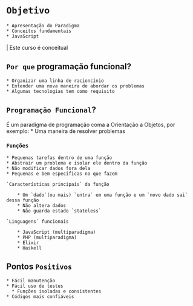 # `Objetivo`

    * Apresentação do Paradigma
    * Conceitos fundamentais
    * JavaScript

| Este curso é conceitual

## `Por que` programação funcional?

    * Organizar uma linha de racioncínio
    * Entender uma nova maneira de abordar os problemas
    * Algumas tecnologias tem como requisito

## `Programação Funcional`?

É um paradigma de programação coma a Orientação a Objetos, por exemplo:
    * Uma maneira de resolver problemas

### `Funções`
    * Pequenas tarefas dentro de uma função
    * Abstrair um problema e isolar ele dentro da função
    * Não modificar dados fora dela
    * Pequenas e bem específicas no que fazem

    `Características principais` da função

        * Um `dado`(ou mais) `entra` em uma função e um `novo dado sai` dessa função
        * Não altera dados
        * Não guarda estado `stateless`

    `Linguagens` funcionais

        * JavaScript (multiparadigma)
        * PHP (multiparadigma)
        * Elixir
        * Haskell

## Pontos `Positivos`

    * Fácil manutenção
    * Fácil uso de testes
      * Funções isoladas e consistentes
    * Códigos mais confiáveis
